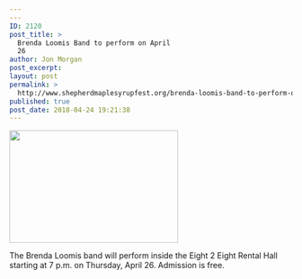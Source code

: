 ```yaml
---
---
ID: 2120
post_title: >
  Brenda Loomis Band to perform on April
  26
author: Jon Morgan
post_excerpt:
layout: post
permalink: >
  http://www.shepherdmaplesyrupfest.org/brenda-loomis-band-to-perform-on-april-26/
published: true
post_date: 2018-04-24 19:21:38
---
```

<img class="alignnone size-medium wp-image-2121" src="http://www.shepherdmaplesyrupfest.org/wp-content/uploads/2018/04/29178838_551713081869958_2766943183089117371_n-300x200.jpg" alt="" width="300" height="200" />

The Brenda Loomis band will perform inside the Eight 2 Eight Rental Hall starting at 7 p.m. on Thursday, April 26. Admission is free.